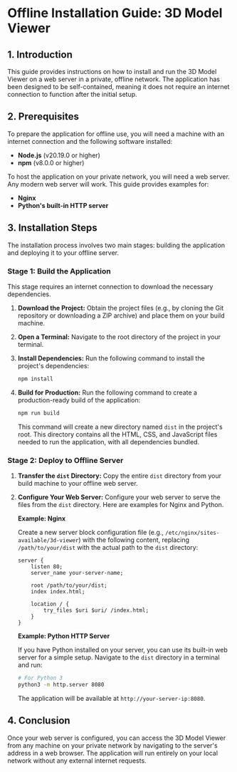 # Offline Installation Guide: 3D Model Viewer

## 1. Introduction

This guide provides instructions on how to install and run the 3D Model Viewer on a web server in a private, offline network. The application has been designed to be self-contained, meaning it does not require an internet connection to function after the initial setup.

## 2. Prerequisites

To prepare the application for offline use, you will need a machine with an internet connection and the following software installed:

*   **Node.js** (v20.19.0 or higher)
*   **npm** (v8.0.0 or higher)

To host the application on your private network, you will need a web server. Any modern web server will work. This guide provides examples for:

*   **Nginx**
*   **Python's built-in HTTP server**

## 3. Installation Steps

The installation process involves two main stages: building the application and deploying it to your offline server.

### Stage 1: Build the Application

This stage requires an internet connection to download the necessary dependencies.

1.  **Download the Project:**
    Obtain the project files (e.g., by cloning the Git repository or downloading a ZIP archive) and place them on your build machine.

2.  **Open a Terminal:**
    Navigate to the root directory of the project in your terminal.

3.  **Install Dependencies:**
    Run the following command to install the project's dependencies:
    ```bash
    npm install
    ```

4.  **Build for Production:**
    Run the following command to create a production-ready build of the application:
    ```bash
    npm run build
    ```
    This command will create a new directory named `dist` in the project's root. This directory contains all the HTML, CSS, and JavaScript files needed to run the application, with all dependencies bundled.

### Stage 2: Deploy to Offline Server

1.  **Transfer the `dist` Directory:**
    Copy the entire `dist` directory from your build machine to your offline web server.

2.  **Configure Your Web Server:**
    Configure your web server to serve the files from the `dist` directory. Here are examples for Nginx and Python.

    **Example: Nginx**

    Create a new server block configuration file (e.g., `/etc/nginx/sites-available/3d-viewer`) with the following content, replacing `/path/to/your/dist` with the actual path to the `dist` directory:

    ```nginx
    server {
        listen 80;
        server_name your-server-name;

        root /path/to/your/dist;
        index index.html;

        location / {
            try_files $uri $uri/ /index.html;
        }
    }
    ```

    **Example: Python HTTP Server**

    If you have Python installed on your server, you can use its built-in web server for a simple setup. Navigate to the `dist` directory in a terminal and run:

    ```bash
    # For Python 3
    python3 -m http.server 8080
    ```
    The application will be available at `http://your-server-ip:8080`.

## 4. Conclusion

Once your web server is configured, you can access the 3D Model Viewer from any machine on your private network by navigating to the server's address in a web browser. The application will run entirely on your local network without any external internet requests.